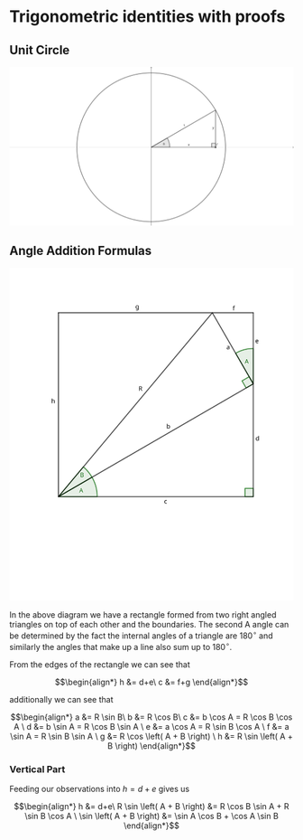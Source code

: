 # Trigonometric identities with proofs

## Unit Circle

![unit circle with the right angled triangle formed from the horizontal and vertical](./img/6f55e0f5-6cd6-49bb-b2ca-df796d57c66f.svg)

## Angle Addition Formulas


![geometric setup for angle addition formulas](./img/df02d9d5-3c82-44c0-80d1-1862582cfb23.svg)

In the above diagram we have a rectangle formed from two right angled triangles on top of each other and the boundaries. The second A angle can be determined by the fact the internal angles of a triangle are $180^{\circ}$ and similarly the angles that make up a line also sum up to $180^{\circ}$.

From the edges of the rectangle we can see that

``` math
\begin{align*}
h &= d+e\
c &= f+g
\end{align*}
```

additionally we can see that

``` math
\begin{align*}
a &= R \sin B\
b &= R \cos B\
c &= b \cos A = R \cos B \cos A \
d &= b \sin A = R \cos B \sin A \
e &= a \cos A = R \sin B \cos A \
f &= a \sin A = R \sin B \sin A \
g &= R \cos \left( A + B \right) \
h &= R \sin \left( A + B \right)
\end{align*}
```

### Vertical Part

Feeding our observations into $h = d+e$ gives us

``` math
\begin{align*}
h &= d+e\
 R \sin \left( A + B \right) &= R \cos B \sin A + R \sin B \cos A \
\sin \left( A + B \right) &= \sin A \cos B  +  \cos A \sin B
\end{align*}
```

